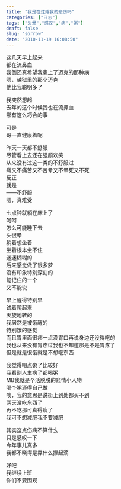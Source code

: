 ```yaml
---
title: "我是在炫耀我的悲伤吗"
categories: ["日志"]
tags: ["头晕","感叹","病","粥"]
draft: false
slug: "sorrow"
date: "2010-11-19 16:08:50"
---
```


<p>这几天早上起来<br />
都在流鼻血<br />
我倒还真希望我患上了迈克的那种病<br />
嗯，越狱里的那个迈克<br />
他比我聪明多了</p>
<p>我突然想起<br />
去年的这个时候我也在流鼻血<br />
哪有这么巧合的事</p>
<p>可是<br />
哥一直健康着呢</p>
<p>昨天一天都不舒服<br />
尽管看上去还在强颜欢笑<br />
从来没有过这一类的不舒服过<br />
痛又不痛苦又不苦晕又不晕死又不死<br />
反正<br />
就是<br />
——不舒服<br />
嗯，真难受</p>
<p>七点钟就躺在床上了<br />
呵呵<br />
怎么可能睡下去<br />
头很晕<br />
躺着想坐着<br />
坐着根本坐不住<br />
迷迷糊糊的<br />
后来感觉做了很多梦<br />
没有印象特别深刻的<br />
能记住的一个<br />
又不能说</p>
<p>早上醒得特别早<br />
试着爬起来<br />
天旋地转的<br />
我居然是被饿醒的<br />
特别饿的感觉<br />
而且胃里面很疼一点没胃口再说身边还没得吃的<br />
我也从来没有胃疼过我也不知道那是不是胃疼了<br />
但是就是很饿就是不想吃东西</p>
<p>我觉得喝点粥了比较好<br />
我看别人生病了都喝粥<br />
MB我就是个活脱脱的悲情小人物<br />
喝个粥还得自己做<br />
噢，我的意思是说街上到处都买不到<br />
两天没吃东西了<br />
再不吃那可真得瘦了<br />
我可不想减肥我不要减肥</p>
<p>其实这点伤病不算什么<br />
只是感叹一下<br />
今年事儿真多<br />
我都不晓得是靠什么撑起滴</p>
<p>好吧<br />
我继续上班<br />
你们不要围观</p>
